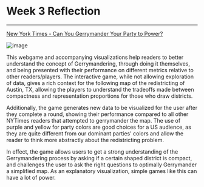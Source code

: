 # Week 3 Reflection
--- 
[New York Times - Can You Gerrymander Your Party to Power?](https://www.nytimes.com/interactive/2022/01/27/us/politics/congressional-gerrymandering-redistricting-game-2022.html)

![image](https://i.postimg.cc/DwqNdzxg/2022-01-31-12-40-58-www-nytimes-com-5a909d4c6669.png)

This webgame and accompanying visualizations help readers to better understand the concept of Gerrymandering, through doing it themselves, and being presented with their performance on different metrics relative to other readers/players. The interactive game, while not allowing exploration of data, gives a rich context for the following map of the redistricting of Austin, TX, allowing the players to understand the tradeoffs made between compactness and representation proportions for those who draw districts. 

Additionally, the game generates new data to be visualized for the user after they complete a round, showing their performance compared to all other NYTimes readers that attempted to gerrymander the map. The use of purple and yellow for party colors are good choices for a US audience, as they are quite different from our dominant parties' colors and allow the reader to think more abstractly about the redistricting problem. 

In effect, the game allows users to get a strong understanding of the Gerrymandering process by asking if a certain shaped district is compact, and challenges the user to ask the right questions to optimally Gerrymander a simplified map. As an explanatory visualization, simple games like this can have a lot of power.
